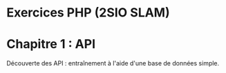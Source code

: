 # Exercices PHP (2SIO SLAM)

# Chapitre 1 : API

Découverte des API : entraînement à l'aide d'une base de données simple.